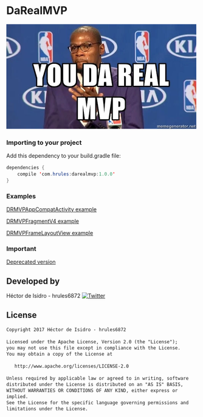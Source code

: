 DaRealMVP
=====
[![image](meme.jpg)](https://www.youtube.com/watch?v=NmRJgKbibB8)

### Importing to your project

Add this dependency to your build.gradle file:

```java
dependencies {
    compile 'com.hrules:darealmvp:1.0.0'
}
```

### Examples

[DRMVPAppCompatActivity example](examples/DRMVPAppCompatActivity.java)

[DRMVPFragmentV4 example](examples/DRMVPFragmentV4.java)

[DRMVPFrameLayoutView example](examples/DRMVPFrameLayoutView.java)

### Important

[Deprecated version](https://github.com/hrules6872/DaRealMVP/tree/deprecated)


Developed by
-------
Héctor de Isidro - hrules6872 [![Twitter](http://img.shields.io/badge/contact-@hector6872-blue.svg?style=flat)](http://twitter.com/hector6872)

License
-------
    Copyright 2017 Héctor de Isidro - hrules6872

    Licensed under the Apache License, Version 2.0 (the "License");
    you may not use this file except in compliance with the License.
    You may obtain a copy of the License at

       http://www.apache.org/licenses/LICENSE-2.0

    Unless required by applicable law or agreed to in writing, software
    distributed under the License is distributed on an "AS IS" BASIS,
    WITHOUT WARRANTIES OR CONDITIONS OF ANY KIND, either express or implied.
    See the License for the specific language governing permissions and
    limitations under the License.
